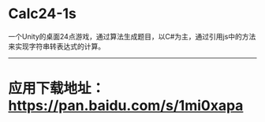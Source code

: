 # Calc24-1s
一个Unity的桌面24点游戏，通过算法生成题目，以C#为主，通过引用js中的方法来实现字符串转表达式的计算。
***

# 应用下载地址：https://pan.baidu.com/s/1mi0xapa
